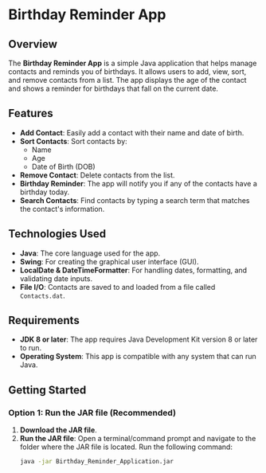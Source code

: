 # Birthday Reminder App

## Overview
The **Birthday Reminder App** is a simple Java application that helps manage contacts and reminds you of birthdays. It allows users to add, view, sort, and remove contacts from a list. The app displays the age of the contact and shows a reminder for birthdays that fall on the current date.

## Features
- **Add Contact**: Easily add a contact with their name and date of birth.
- **Sort Contacts**: Sort contacts by:
  - Name
  - Age
  - Date of Birth (DOB)
- **Remove Contact**: Delete contacts from the list.
- **Birthday Reminder**: The app will notify you if any of the contacts have a birthday today.
- **Search Contacts**: Find contacts by typing a search term that matches the contact's information.

## Technologies Used
- **Java**: The core language used for the app.
- **Swing**: For creating the graphical user interface (GUI).
- **LocalDate & DateTimeFormatter**: For handling dates, formatting, and validating date inputs.
- **File I/O**: Contacts are saved to and loaded from a file called `Contacts.dat`.

## Requirements
- **JDK 8 or later**: The app requires Java Development Kit version 8 or later to run.
- **Operating System**: This app is compatible with any system that can run Java.

## Getting Started

### Option 1: Run the JAR file (Recommended)

1. **Download the JAR file**.
2. **Run the JAR file**:
   Open a terminal/command prompt and navigate to the folder where the JAR file is located. Run the following command:
   ```bash
   java -jar Birthday_Reminder_Application.jar
